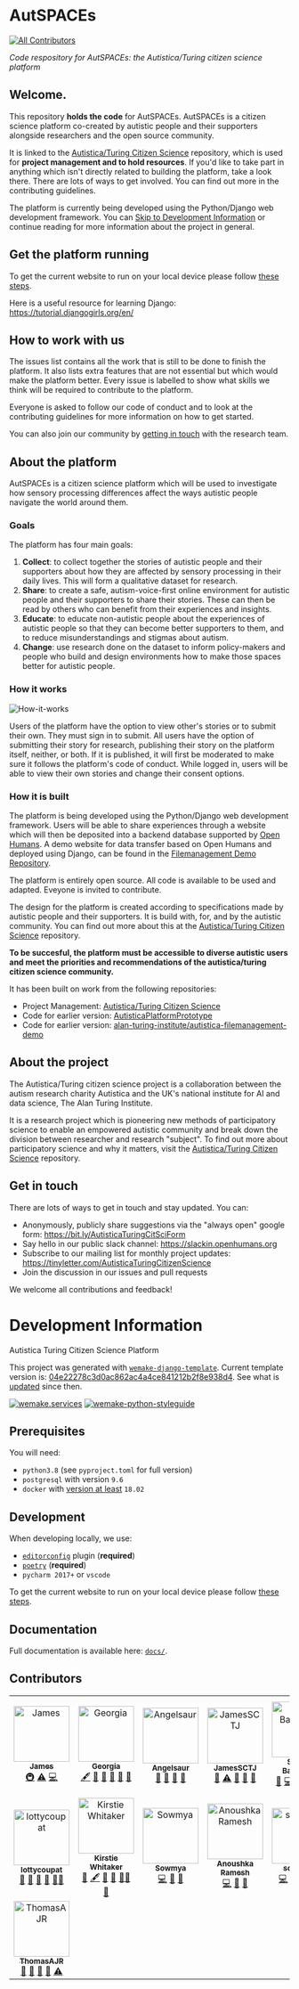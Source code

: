 # AutSPACEs
<!-- ALL-CONTRIBUTORS-BADGE:START - Do not remove or modify this section -->
[![All Contributors](https://img.shields.io/badge/all_contributors-15-orange.svg?style=flat-square)](#contributors-)
<!-- ALL-CONTRIBUTORS-BADGE:END -->

*Code respository for AutSPACEs: the Autistica/Turing citizen science platform*

## Welcome.

This repository **holds the code** for AutSPACEs. AutSPACEs is a citizen science platform co-created by autistic people and their supporters alongside researchers and the open source community. 

It is linked to the [Autistica/Turing Citizen Science](https://github.com/alan-turing-institute/AutisticaCitizenScience) repository, which is used for **project management and to hold resources**. If you'd like to take part in anything which isn't directly related to building the platform, take a look there. There are lots of ways to get involved. You can find out more in the contributing guidelines. 

The platform is currently being developed using the Python/Django web development framework. You can [Skip to Development Information](#development-information) or continue reading for more information about the project in general. 

## Get the platform running

To get the current website to run on your local device please follow [these steps](/dev_readme.md).

Here is a useful resource for learning Django: https://tutorial.djangogirls.org/en/

## How to work with us

The issues list contains all the work that is still to be done to finish the platform. It also lists extra features that are not essential but which would make the platform better. Every issue is labelled to show what skills we think will be required to contribute to the platform. 

Everyone is asked to follow our code of conduct and to look at the contributing guidelines for more information on how to get started.

You can also join our community by [getting in touch](#get-in-touch) with the research team. 

## About the platform

AutSPACEs is a citizen science platform which will be used to investigate how sensory processing differences affect the ways autistic people navigate the world around them. 

### Goals

The platform has four main goals:

1. **Collect**: to collect together the stories of autistic people and their supporters about how they are affected by sensory processing in their daily lives. This will form a qualitative dataset for research.
2. **Share**: to create a safe, autism-voice-first online environment for autistic people and their supporters to share their stories. These can then be read by others who can benefit from their experiences and insights. 
3. **Educate**: to educate non-autistic people about the experiences of autistic people so that they can become better supporters to them, and to reduce misunderstandings and stigmas about autism. 
4. **Change**: use research done on the dataset to inform policy-makers and people who build and design environments how to make those spaces better for autistic people.

### How it works 

![How-it-works](/Citscicartoon.png)

Users of the platform have the option to view other's stories or to submit their own. They must sign in to submit. All users have the option of submitting their story for research, publishing their story on the platform itself, neither, or both. If it is published, it will first be moderated to make sure it follows the platform's code of conduct. While logged in, users will be able to view their own stories and change their consent options.

### How it is built

The platform is being developed using the Python/Django web development framework. Users will be able to share experiences through a website which will then be deposited into a backend database supported by [Open Humans](https://github.com/OpenHumans). A demo website for data transfer based on Open Humans and deployed using Django, can be found in the [Filemanagement Demo Repository](https://github.com/alan-turing-institute/autistica-filemanagement-demo).

The platform is entirely open source. All code is available to be used and adapted. Eveyone is invited to contribute. 

The design for the platform is created according to specifications made by autistic people and their supporters. It is build with, for, and by the autistic community. You can find out more about this at the [Autistica/Turing Citizen Science](https://github.com/alan-turing-institute/AutisticaCitizenScience) repository. 

**To be succesful, the platform must be accessible to diverse autistic users and meet the priorities and recommendations of the autistica/turing citizen science community.**

It has been built on work from the following repositories:

* Project Management: [Autistica/Turing Citizen Science](https://github.com/alan-turing-institute/AutisticaCitizenScience)
* Code for earlier version: [AutisticaPlatformPrototype](https://github.com/alan-turing-institute/AutisticaPlatformPrototype)
* Code for earlier version: [alan-turing-institute/autistica-filemanagement-demo](https://github.com/alan-turing-institute/autistica-filemanagement-demo)

## About the project

The Autistica/Turing citizen science project is a collaboration between the autism research charity Autistica and the UK's national institute for AI and data science, The Alan Turing Institute.

It is a research project which is pioneering new methods of participatory science to enable an empowered autistic community and break down the division between researcher and research "subject". To find out more about participatory science and why it matters, visit the [Autistica/Turing Citizen Science](https://github.com/alan-turing-institute/AutisticaCitizenScience) repository. 

## Get in touch

There are lots of ways to get in touch and stay updated. You can:

* Anonymously, publicly share suggestions via the "always open" google form: https://bit.ly/AutisticaTuringCitSciForm
* Say hello in our public slack channel: https://slackin.openhumans.org 
* Subscribe to our mailing list for monthly project updates: https://tinyletter.com/AutisticaTuringCitizenScience
* Join the discussion in our issues and pull requests 

We welcome all contributions and feedback! 

# Development Information 

Autistica Turing Citizen Science Platform

This project was generated with [`wemake-django-template`](https://github.com/wemake-services/wemake-django-template). Current template version is: [04e22278c3d0ac862ac4a4ce841212b2f8e938d4](https://github.com/wemake-services/wemake-django-template/tree/04e22278c3d0ac862ac4a4ce841212b2f8e938d4). See what is [updated](https://github.com/wemake-services/wemake-django-template/compare/04e22278c3d0ac862ac4a4ce841212b2f8e938d4...master) since then.


[![wemake.services](https://img.shields.io/badge/%20-wemake.services-green.svg?label=%20&logo=data%3Aimage%2Fpng%3Bbase64%2CiVBORw0KGgoAAAANSUhEUgAAABAAAAAQCAMAAAAoLQ9TAAAABGdBTUEAALGPC%2FxhBQAAAAFzUkdCAK7OHOkAAAAbUExURQAAAAAAAAAAAAAAAAAAAAAAAAAAAAAAAP%2F%2F%2F5TvxDIAAAAIdFJOUwAjRA8xXANAL%2Bv0SAAAADNJREFUGNNjYCAIOJjRBdBFWMkVQeGzcHAwksJnAPPZGOGAASzPzAEHEGVsLExQwE7YswCb7AFZSF3bbAAAAABJRU5ErkJggg%3D%3D)](https://wemake.services) 
[![wemake-python-styleguide](https://img.shields.io/badge/style-wemake-000000.svg)](https://github.com/wemake-services/wemake-python-styleguide)


## Prerequisites

You will need:

- `python3.8` (see `pyproject.toml` for full version)
- `postgresql` with version `9.6`
- `docker` with [version at least](https://docs.docker.com/compose/compose-file/#compose-and-docker-compatibility-matrix) `18.02`


## Development

When developing locally, we use:

- [`editorconfig`](http://editorconfig.org/) plugin (**required**)
- [`poetry`](https://github.com/python-poetry/poetry) (**required**)
- `pycharm 2017+` or `vscode`

To get the current website to run on your local device please follow [these steps](/dev_readme.md).

## Documentation

Full documentation is available here: [`docs/`](docs).

## Contributors 

<!-- ALL-CONTRIBUTORS-LIST:START - Do not remove or modify this section -->
<!-- prettier-ignore-start -->
<!-- markdownlint-disable -->
<table>
  <tbody>
    <tr>
      <td align="center"><a href="https://github.com/jhlink"><img src="https://avatars2.githubusercontent.com/u/1872836?v=4?s=100" width="100px;" alt="James "/><br /><sub><b>James </b></sub></a><br /><a href="#infra-jhlink" title="Infrastructure (Hosting, Build-Tools, etc)">🚇</a> <a href="https://github.com/alan-turing-institute/AutSPACEs/commits?author=jhlink" title="Tests">⚠️</a> <a href="https://github.com/alan-turing-institute/AutSPACEs/commits?author=jhlink" title="Code">💻</a></td>
      <td align="center"><a href="https://github.com/GeorgiaHCA"><img src="https://avatars1.githubusercontent.com/u/46889966?v=4?s=100" width="100px;" alt="Georgia"/><br /><sub><b>Georgia</b></sub></a><br /><a href="#content-GeorgiaHCA" title="Content">🖋</a> <a href="https://github.com/alan-turing-institute/AutSPACEs/commits?author=GeorgiaHCA" title="Documentation">📖</a> <a href="#projectManagement-GeorgiaHCA" title="Project Management">📆</a> <a href="#ideas-GeorgiaHCA" title="Ideas, Planning, & Feedback">🤔</a> <a href="https://github.com/alan-turing-institute/AutSPACEs/pulls?q=is%3Apr+reviewed-by%3AGeorgiaHCA" title="Reviewed Pull Requests">👀</a> <a href="#talk-GeorgiaHCA" title="Talks">📢</a></td>
      <td align="center"><a href="https://github.com/Angelsaur"><img src="https://avatars.githubusercontent.com/u/67108701?v=4?s=100" width="100px;" alt="Angelsaur"/><br /><sub><b>Angelsaur</b></sub></a><br /><a href="https://github.com/alan-turing-institute/AutSPACEs/commits?author=Angelsaur" title="Documentation">📖</a> <a href="#design-Angelsaur" title="Design">🎨</a> <a href="#ideas-Angelsaur" title="Ideas, Planning, & Feedback">🤔</a> <a href="#userTesting-Angelsaur" title="User Testing">📓</a></td>
      <td align="center"><a href="https://github.com/JamesSCTJ"><img src="https://avatars.githubusercontent.com/u/60160241?v=4?s=100" width="100px;" alt="JamesSCTJ"/><br /><sub><b>JamesSCTJ</b></sub></a><br /><a href="#ideas-JamesSCTJ" title="Ideas, Planning, & Feedback">🤔</a> <a href="https://github.com/alan-turing-institute/AutSPACEs/commits?author=JamesSCTJ" title="Tests">⚠️</a> <a href="https://github.com/alan-turing-institute/AutSPACEs/pulls?q=is%3Apr+reviewed-by%3AJamesSCTJ" title="Reviewed Pull Requests">👀</a> <a href="https://github.com/alan-turing-institute/AutSPACEs/commits?author=JamesSCTJ" title="Documentation">📖</a> <a href="#design-JamesSCTJ" title="Design">🎨</a></td>
      <td align="center"><a href="http://www.brainonsilicon.com"><img src="https://avatars.githubusercontent.com/u/42813259?v=4?s=100" width="100px;" alt="Sophia Batchelor"/><br /><sub><b>Sophia Batchelor</b></sub></a><br /><a href="#ideas-BrainonSilicon" title="Ideas, Planning, & Feedback">🤔</a> <a href="https://github.com/alan-turing-institute/AutSPACEs/commits?author=BrainonSilicon" title="Code">💻</a> <a href="#design-BrainonSilicon" title="Design">🎨</a> <a href="#question-BrainonSilicon" title="Answering Questions">💬</a> <a href="#mentoring-BrainonSilicon" title="Mentoring">🧑‍🏫</a></td>
      <td align="center"><a href="https://tzovar.as"><img src="https://avatars.githubusercontent.com/u/674899?v=4?s=100" width="100px;" alt="Bastian Greshake Tzovaras"/><br /><sub><b>Bastian Greshake Tzovaras</b></sub></a><br /><a href="#infra-gedankenstuecke" title="Infrastructure (Hosting, Build-Tools, etc)">🚇</a> <a href="https://github.com/alan-turing-institute/AutSPACEs/commits?author=gedankenstuecke" title="Tests">⚠️</a> <a href="https://github.com/alan-turing-institute/AutSPACEs/commits?author=gedankenstuecke" title="Code">💻</a></td>
      <td align="center"><a href="https://github.com/mridubhatnagar"><img src="https://avatars.githubusercontent.com/u/16894718?v=4?s=100" width="100px;" alt="Mridu Bhatnagar"/><br /><sub><b>Mridu Bhatnagar</b></sub></a><br /><a href="https://github.com/alan-turing-institute/AutSPACEs/commits?author=mridubhatnagar" title="Code">💻</a> <a href="#infra-mridubhatnagar" title="Infrastructure (Hosting, Build-Tools, etc)">🚇</a></td>
    </tr>
    <tr>
      <td align="center"><a href="https://github.com/lottycoupat"><img src="https://avatars.githubusercontent.com/u/82104604?v=4?s=100" width="100px;" alt="lottycoupat"/><br /><sub><b>lottycoupat</b></sub></a><br /><a href="#ideas-lottycoupat" title="Ideas, Planning, & Feedback">🤔</a> <a href="https://github.com/alan-turing-institute/AutSPACEs/commits?author=lottycoupat" title="Documentation">📖</a> <a href="#design-lottycoupat" title="Design">🎨</a> <a href="#projectManagement-lottycoupat" title="Project Management">📆</a> <a href="#mentoring-lottycoupat" title="Mentoring">🧑‍🏫</a></td>
      <td align="center"><a href="https://whitakerlab.github.io"><img src="https://avatars.githubusercontent.com/u/3626306?v=4?s=100" width="100px;" alt="Kirstie Whitaker"/><br /><sub><b>Kirstie Whitaker</b></sub></a><br /><a href="#ideas-KirstieJane" title="Ideas, Planning, & Feedback">🤔</a> <a href="#content-KirstieJane" title="Content">🖋</a> <a href="#question-KirstieJane" title="Answering Questions">💬</a> <a href="https://github.com/alan-turing-institute/AutSPACEs/pulls?q=is%3Apr+reviewed-by%3AKirstieJane" title="Reviewed Pull Requests">👀</a> <a href="#mentoring-KirstieJane" title="Mentoring">🧑‍🏫</a> <a href="#projectManagement-KirstieJane" title="Project Management">📆</a></td>
      <td align="center"><a href="https://github.com/sowmya9507"><img src="https://avatars.githubusercontent.com/u/55495129?v=4?s=100" width="100px;" alt="Sowmya"/><br /><sub><b>Sowmya</b></sub></a><br /><a href="https://github.com/alan-turing-institute/AutSPACEs/commits?author=sowmya9507" title="Code">💻</a> <a href="#ideas-sowmya9507" title="Ideas, Planning, & Feedback">🤔</a> <a href="https://github.com/alan-turing-institute/AutSPACEs/commits?author=sowmya9507" title="Documentation">📖</a></td>
      <td align="center"><a href="http://anoura12.github.io"><img src="https://avatars.githubusercontent.com/u/73518403?v=4?s=100" width="100px;" alt="Anoushka Ramesh"/><br /><sub><b>Anoushka Ramesh</b></sub></a><br /><a href="https://github.com/alan-turing-institute/AutSPACEs/commits?author=anoura12" title="Code">💻</a> <a href="#ideas-anoura12" title="Ideas, Planning, & Feedback">🤔</a> <a href="https://github.com/alan-turing-institute/AutSPACEs/commits?author=anoura12" title="Documentation">📖</a></td>
      <td align="center"><a href="https://github.com/soledadli"><img src="https://avatars.githubusercontent.com/u/67457005?v=4?s=100" width="100px;" alt="soledadli"/><br /><sub><b>soledadli</b></sub></a><br /><a href="https://github.com/alan-turing-institute/AutSPACEs/commits?author=soledadli" title="Code">💻</a> <a href="https://github.com/alan-turing-institute/AutSPACEs/commits?author=soledadli" title="Documentation">📖</a> <a href="#design-soledadli" title="Design">🎨</a> <a href="#projectManagement-soledadli" title="Project Management">📆</a> <a href="#ideas-soledadli" title="Ideas, Planning, & Feedback">🤔</a></td>
      <td align="center"><a href="http://www.badgermind.net"><img src="https://avatars.githubusercontent.com/u/1136671?v=4?s=100" width="100px;" alt="Robin Taylor"/><br /><sub><b>Robin Taylor</b></sub></a><br /><a href="https://github.com/alan-turing-institute/AutSPACEs/commits?author=badgermind" title="Code">💻</a> <a href="#ideas-badgermind" title="Ideas, Planning, & Feedback">🤔</a> <a href="https://github.com/alan-turing-institute/AutSPACEs/commits?author=badgermind" title="Documentation">📖</a> <a href="#design-badgermind" title="Design">🎨</a></td>
      <td align="center"><a href="https://github.com/israelvictory"><img src="https://avatars.githubusercontent.com/u/55067204?v=4?s=100" width="100px;" alt="Israel Abraham (~‾▿‾)~"/><br /><sub><b>Israel Abraham (~‾▿‾)~</b></sub></a><br /><a href="https://github.com/alan-turing-institute/AutSPACEs/commits?author=israelvictory" title="Code">💻</a> <a href="#infra-israelvictory" title="Infrastructure (Hosting, Build-Tools, etc)">🚇</a></td>
    </tr>
    <tr>
      <td align="center"><a href="https://github.com/ThomasAJR"><img src="https://avatars.githubusercontent.com/u/55509495?v=4?s=100" width="100px;" alt="ThomasAJR"/><br /><sub><b>ThomasAJR</b></sub></a><br /><a href="#ideas-ThomasAJR" title="Ideas, Planning, & Feedback">🤔</a> <a href="https://github.com/alan-turing-institute/AutSPACEs/pulls?q=is%3Apr+reviewed-by%3AThomasAJR" title="Reviewed Pull Requests">👀</a> <a href="https://github.com/alan-turing-institute/AutSPACEs/commits?author=ThomasAJR" title="Documentation">📖</a> <a href="#design-ThomasAJR" title="Design">🎨</a> <a href="https://github.com/alan-turing-institute/AutSPACEs/commits?author=ThomasAJR" title="Tests">⚠️</a></td>
    </tr>
  </tbody>
</table>

<!-- markdownlint-restore -->
<!-- prettier-ignore-end -->

<!-- ALL-CONTRIBUTORS-LIST:END -->

